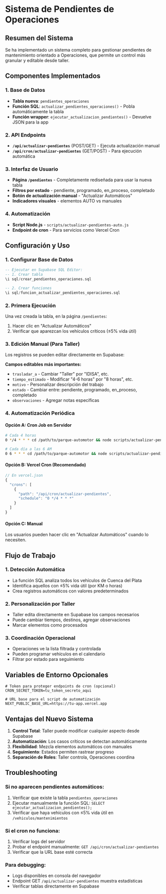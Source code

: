 # Sistema de Pendientes de Operaciones

## Resumen del Sistema

Se ha implementado un sistema completo para gestionar pendientes de mantenimiento orientado a Operaciones, que permite un control más granular y editable desde taller.

## Componentes Implementados

### 1. Base de Datos
- **Tabla nueva**: `pendientes_operaciones`
- **Función SQL**: `actualizar_pendientes_operaciones()` - Pobla automáticamente la tabla
- **Función wrapper**: `ejecutar_actualizacion_pendientes()` - Devuelve JSON para la app

### 2. API Endpoints
- **`/api/actualizar-pendientes`** (POST/GET) - Ejecuta actualización manual
- **`/api/cron/actualizar-pendientes`** (GET/POST) - Para ejecución automática

### 3. Interfaz de Usuario
- **Página `/pendientes`** - Completamente rediseñada para usar la nueva tabla
- **Filtros por estado** - pendiente, programado, en_proceso, completado
- **Botón de actualización manual** - "Actualizar Automáticos"
- **Indicadores visuales** - elementos AUTO vs manuales

### 4. Automatización
- **Script Node.js** - `scripts/actualizar-pendientes-auto.js`
- **Endpoint de cron** - Para servicios como Vercel Cron

## Configuración y Uso

### 1. Configurar Base de Datos
```sql
-- Ejecutar en Supabase SQL Editor:
-- 1. Crear tabla
\i sql/crear_pendientes_operaciones.sql

-- 2. Crear funciones
\i sql/funcion_actualizar_pendientes_operaciones.sql
```

### 2. Primera Ejecución
Una vez creada la tabla, en la página `/pendientes`:
1. Hacer clic en "Actualizar Automáticos"
2. Verificar que aparezcan los vehículos críticos (≤5% vida útil)

### 3. Edición Manual (Para Taller)
Los registros se pueden editar directamente en Supabase:

**Campos editables más importantes:**
- `trasladar_a` - Cambiar "Taller" por "IDISA", etc.
- `tiempo_estimado` - Modificar "4-6 horas" por "8 horas", etc.
- `motivo` - Personalizar descripción del trabajo
- `estado` - Cambiar entre: pendiente, programado, en_proceso, completado
- `observaciones` - Agregar notas específicas

### 4. Automatización Periódica

#### Opción A: Cron Job en Servidor
```bash
# Cada 4 horas
0 */4 * * * cd /path/to/parque-automotor && node scripts/actualizar-pendientes-auto.js >> logs/cron.log 2>&1

# Cada día a las 6 AM
0 6 * * * cd /path/to/parque-automotor && node scripts/actualizar-pendientes-auto.js >> logs/cron.log 2>&1
```

#### Opción B: Vercel Cron (Recomendado)
```javascript
// En vercel.json
{
  "crons": [
    {
      "path": "/api/cron/actualizar-pendientes",
      "schedule": "0 */4 * * *"
    }
  ]
}
```

#### Opción C: Manual
Los usuarios pueden hacer clic en "Actualizar Automáticos" cuando lo necesiten.

## Flujo de Trabajo

### 1. Detección Automática
- La función SQL analiza todos los vehículos de Cuenca del Plata
- Identifica aquellos con ≤5% vida útil (por KM o horas)
- Crea registros automáticos con valores predeterminados

### 2. Personalización por Taller
- Taller edita directamente en Supabase los campos necesarios
- Puede cambiar tiempos, destinos, agregar observaciones
- Marcar elementos como procesados

### 3. Coordinación Operacional
- Operaciones ve la lista filtrada y controlada
- Pueden programar vehículos en el calendario
- Filtrar por estado para seguimiento

## Variables de Entorno Opcionales

```env
# Token para proteger endpoints de cron (opcional)
CRON_SECRET_TOKEN=tu_token_secreto_aqui

# URL base para el script de automatización
NEXT_PUBLIC_BASE_URL=https://tu-app.vercel.app
```

## Ventajas del Nuevo Sistema

1. **Control Total**: Taller puede modificar cualquier aspecto desde Supabase
2. **Automatización**: Los casos críticos se detectan automáticamente
3. **Flexibilidad**: Mezcla elementos automáticos con manuales
4. **Seguimiento**: Estados permiten rastrear progreso
5. **Separación de Roles**: Taller controla, Operaciones coordina

## Troubleshooting

### Si no aparecen pendientes automáticos:
1. Verificar que existe la tabla `pendientes_operaciones`
2. Ejecutar manualmente la función SQL: `SELECT ejecutar_actualizacion_pendientes();`
3. Verificar que haya vehículos con ≤5% vida útil en `/vehiculos/mantenimientos`

### Si el cron no funciona:
1. Verificar logs del servidor
2. Probar el endpoint manualmente: `GET /api/cron/actualizar-pendientes`
3. Verificar que la URL base esté correcta

### Para debugging:
- Logs disponibles en consola del navegador
- Endpoint GET `/api/actualizar-pendientes` muestra estadísticas
- Verificar tablas directamente en Supabase